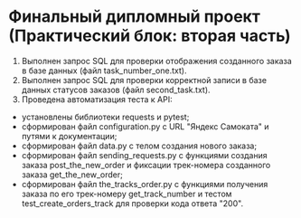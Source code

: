 ﻿# Финальный дипломный проект (Практический блок: вторая часть)
1. Выполнен запрос SQL для проверки отображения созданного заказа в базе данных (файл task_number_one.txt).
2. Выполнен запрос SQL для проверки корректной записи в базе данных статусов заказов (файл second_task.txt).
3. Проведена автоматизация теста к API:
- установлены библиотеки requests и pytest;
- сформирован файл configuration.py с URL "Яндекс Самоката" и путями к документации;
- сформирован файл data.py с телом создания нового заказа;
- сформирован файл sending_requests.py с функциями создания заказа post_the_new_order и фиксации трек-номера созданного заказа get_the_new_order;
- сформирован файл the_tracks_order.py с функциями получения заказа по его трек-номеру get_track_number и тестом test_create_orders_track для проверки кода ответа "200". 